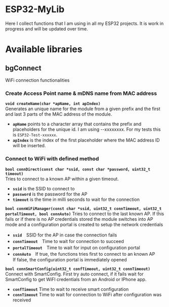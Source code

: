 # ESP32-MyLib    
Here I collect functions that I am using in all my ESP32 projects.
It is work in progress and will be updated over time.

# Available libraries    
## bgConnect    
WiFi connection functionalities    

### Create Access Point name & mDNS name from MAC address
**`void createName(char *apName, int apIndex)`**    
Generates an unique name for the module from a given prefix and the first and last 3 parts of the MAC address of the module.    
* **`apName`** points to a character array that contains the prefix and placeholders for the unique id. I am using <hardware>-<module type>-xxxxxxxx. For my tests this is `ESP32-Test-xxxxxx`.    
* **`apIndex`** is the index of the first placeholder where the MAC address ID will be inserted.    

### Connect to WiFi with defined method    
**`bool connDirect(const char *ssid, const char *password, uint32_t timeout)`**    
Tries to connect to a known AP within a given timeout.    
* **`ssid`** is the SSID to connect to    
* **`password`** is the password for the AP    
* **`timeout`** is the time in milli seconds to wait for the connection    

**`bool connWiFiManager(const char *ssid, uint32_t connTimeout, uint32_t portalTimeout, bool connAuto)`**
Tries to connect to the last known AP. If this fails or if there is no AP credentials stored the module switches into AP mode and a configuration portal is created to setup the network credentials    
* **`ssid`**　SSID for the AP in case the connection fails    
* **`connTimeout`**　Time to wait for connection to succeed    
* **`portalTimeout`**　Time to wait for input on configuration portal    
* **`connAuto`**　If true, the functions tries first to connect to an known AP    
            If false, the configuration portal is immediately opened    

**`bool connSmartConfig(uint32_t confTimeout, uint32_t connTimeout)`**    
Connect with SmartConfig. First try auto connect, if it fails wait for SmartConfig to get WiFI credentials from an Android or IPhone app.        
* **`confTimeout`** Time to wait to receive smart configuration    
* **`connTimeout`** Time to wait for connection to WiFi after configuration was received    
